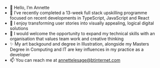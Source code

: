 - 👋 Hello, I’m Annette
- 👀 I’ve recently completed a 13-week full stack upskilling programme focused on recent developments in TypeScript, JavaScript and React
- 🌱 I enjoy transforming user stories into visually appealing, logical digital solutions
- 💞️ I would welcome the opportunity to expand my technical skills with an organisation that values team work and creative thinking
- ✨ My art backgound and degree in Illustration, alongside my Masters Degree in Computing and IT are key influences in my practice as a developer
- 📫 You can reach me at annettelesage@btinternet.com

<!---
netcam22/netcam22 is a ✨ special ✨ repository because its `README.md` (this file) appears on your GitHub profile.
You can click the Preview link to take a look at your changes.
--->
